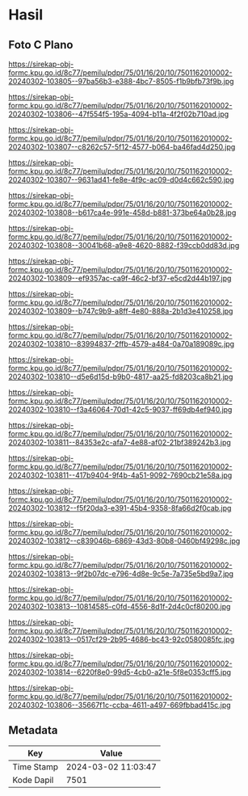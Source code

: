 # Hasil

## Foto C Plano

https://sirekap-obj-formc.kpu.go.id/8c77/pemilu/pdpr/75/01/16/20/10/7501162010002-20240302-103805--97ba56b3-e388-4bc7-8505-f1b9bfb73f9b.jpg

https://sirekap-obj-formc.kpu.go.id/8c77/pemilu/pdpr/75/01/16/20/10/7501162010002-20240302-103806--47f554f5-195a-4094-b11a-4f2f02b710ad.jpg

https://sirekap-obj-formc.kpu.go.id/8c77/pemilu/pdpr/75/01/16/20/10/7501162010002-20240302-103807--c8262c57-5f12-4577-b064-ba46fad4d250.jpg

https://sirekap-obj-formc.kpu.go.id/8c77/pemilu/pdpr/75/01/16/20/10/7501162010002-20240302-103807--9631ad41-fe8e-4f9c-ac09-d0d4c662c590.jpg

https://sirekap-obj-formc.kpu.go.id/8c77/pemilu/pdpr/75/01/16/20/10/7501162010002-20240302-103808--b617ca4e-991e-458d-b881-373be64a0b28.jpg

https://sirekap-obj-formc.kpu.go.id/8c77/pemilu/pdpr/75/01/16/20/10/7501162010002-20240302-103808--30041b68-a9e8-4620-8882-f39ccb0dd83d.jpg

https://sirekap-obj-formc.kpu.go.id/8c77/pemilu/pdpr/75/01/16/20/10/7501162010002-20240302-103809--ef9357ac-ca9f-46c2-bf37-e5cd2d44b197.jpg

https://sirekap-obj-formc.kpu.go.id/8c77/pemilu/pdpr/75/01/16/20/10/7501162010002-20240302-103809--b747c9b9-a8ff-4e80-888a-2b1d3e410258.jpg

https://sirekap-obj-formc.kpu.go.id/8c77/pemilu/pdpr/75/01/16/20/10/7501162010002-20240302-103810--83994837-2ffb-4579-a484-0a70a189089c.jpg

https://sirekap-obj-formc.kpu.go.id/8c77/pemilu/pdpr/75/01/16/20/10/7501162010002-20240302-103810--d5e6d15d-b9b0-4817-aa25-fd8203ca8b21.jpg

https://sirekap-obj-formc.kpu.go.id/8c77/pemilu/pdpr/75/01/16/20/10/7501162010002-20240302-103810--f3a46064-70d1-42c5-9037-ff69db4ef940.jpg

https://sirekap-obj-formc.kpu.go.id/8c77/pemilu/pdpr/75/01/16/20/10/7501162010002-20240302-103811--84353e2c-afa7-4e88-af02-21bf389242b3.jpg

https://sirekap-obj-formc.kpu.go.id/8c77/pemilu/pdpr/75/01/16/20/10/7501162010002-20240302-103811--417b9404-9f4b-4a51-9092-7690cb21e58a.jpg

https://sirekap-obj-formc.kpu.go.id/8c77/pemilu/pdpr/75/01/16/20/10/7501162010002-20240302-103812--f5f20da3-e391-45b4-9358-8fa66d2f0cab.jpg

https://sirekap-obj-formc.kpu.go.id/8c77/pemilu/pdpr/75/01/16/20/10/7501162010002-20240302-103812--c839046b-6869-43d3-80b8-0460bf49298c.jpg

https://sirekap-obj-formc.kpu.go.id/8c77/pemilu/pdpr/75/01/16/20/10/7501162010002-20240302-103813--9f2b07dc-e796-4d8e-9c5e-7a735e5bd9a7.jpg

https://sirekap-obj-formc.kpu.go.id/8c77/pemilu/pdpr/75/01/16/20/10/7501162010002-20240302-103813--10814585-c0fd-4556-8d1f-2d4c0cf80200.jpg

https://sirekap-obj-formc.kpu.go.id/8c77/pemilu/pdpr/75/01/16/20/10/7501162010002-20240302-103813--0517cf29-2b95-4686-bc43-92c0580085fc.jpg

https://sirekap-obj-formc.kpu.go.id/8c77/pemilu/pdpr/75/01/16/20/10/7501162010002-20240302-103814--6220f8e0-99d5-4cb0-a21e-5f8e0353cff5.jpg

https://sirekap-obj-formc.kpu.go.id/8c77/pemilu/pdpr/75/01/16/20/10/7501162010002-20240302-103806--35667f1c-ccba-4611-a497-669fbbad415c.jpg


## Metadata

| Key        | Value               |
| ---------- | ------------------- |
| Time Stamp | 2024-03-02 11:03:47 |
| Kode Dapil | 7501                |



